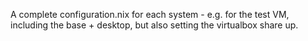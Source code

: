 A complete configuration.nix for each system - e.g. for the test VM, including the base + desktop, but also setting the virtualbox share up.